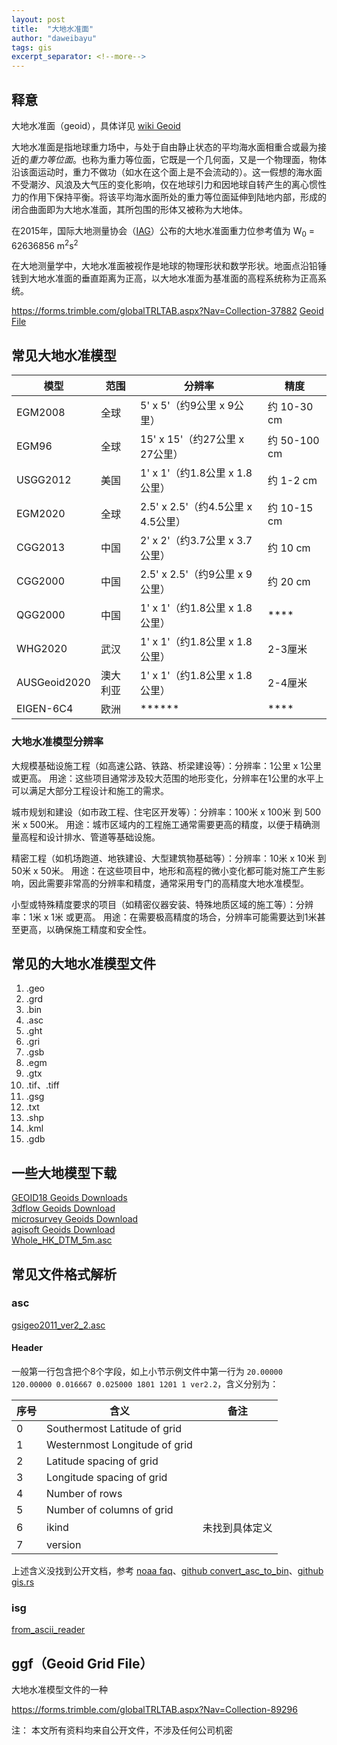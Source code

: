 ```yaml
---
layout: post
title:  "大地水准面"
author: "daweibayu"
tags: gis
excerpt_separator: <!--more-->
---
```


<!--more-->

## 释意

大地水准面（geoid），具体详见 [wiki Geoid](https://en.wikipedia.org/wiki/Geoid)

大地水准面是指地球重力场中，与处于自由静止状态的平均海水面相重合或最为接近的*重力等位面*。也称为重力等位面，它既是一个几何面，又是一个物理面，物体沿该面运动时，重力不做功（如水在这个面上是不会流动的）。这一假想的海水面不受潮汐、风浪及大气压的变化影响，仅在地球引力和因地球自转产生的离心惯性力的作用下保持平衡。将该平均海水面所处的重力等位面延伸到陆地内部，形成的闭合曲面即为大地水准面，其所包围的形体又被称为大地体。

在2015年，国际大地测量协会（[IAG](https://www.iag-aig.org/doc/travaux/Travaux2015/26_Concept_IHRS_Actions_Proposal_V28.pdf)）公布的大地水准面重力位参考值为 W<sub>0</sub> = 62636856 m<sup>2</sup>s<sup>2</sup>

在大地测量学中，大地水准面被视作是地球的物理形状和数学形状。地面点沿铅锤钱到大地水准面的垂直距离为正高，以大地水准面为基准面的高程系统称为正高系统。

https://forms.trimble.com/globalTRLTAB.aspx?Nav=Collection-37882
[Geoid File](https://forms.trimble.com/globalTRLTAB.aspx?Nav=Collection-37882)


## 常见大地水准模型


|  模型  |  范围  |  分辨率  |  精度  |
|---|---|---|---|
| EGM2008 | 全球 | 5' x 5'（约9公里 x 9公里） | 约 10-30 cm |
| EGM96 | 全球 | 15' x 15'（约27公里 x 27公里） | 约 50-100 cm |
| USGG2012 | 美国 | 1' x 1'（约1.8公里 x 1.8公里） | 约 1-2 cm |
| EGM2020 | 全球 | 2.5' x 2.5'（约4.5公里 x 4.5公里） | 约 10-15 cm |
| CGG2013 | 中国 | 2' x 2'（约3.7公里 x 3.7公里） | 约 10 cm |
| CGG2000 | 中国 | 2.5' x 2.5'（约9公里 x 9公里） | 约 20 cm |
| QGG2000 | 中国 | 1' x 1'（约1.8公里 x 1.8公里） | **** |
| WHG2020 | 武汉 | 1' x 1'（约1.8公里 x 1.8公里） | 2-3厘米 |
| AUSGeoid2020 | 澳大利亚 | 1' x 1'（约1.8公里 x 1.8公里） | 2-4厘米 |
| EIGEN-6C4 | 欧洲 | ****** | **** |


### 大地水准模型分辨率


大规模基础设施工程（如高速公路、铁路、桥梁建设等）：分辨率：1公里 x 1公里 或更高。
用途：这些项目通常涉及较大范围的地形变化，分辨率在1公里的水平上可以满足大部分工程设计和施工的需求。


城市规划和建设（如市政工程、住宅区开发等）：分辨率：100米 x 100米 到 500米 x 500米。
用途：城市区域内的工程施工通常需要更高的精度，以便于精确测量高程和设计排水、管道等基础设施。


精密工程（如机场跑道、地铁建设、大型建筑物基础等）：分辨率：10米 x 10米 到 50米 x 50米。
用途：在这些项目中，地形和高程的微小变化都可能对施工产生影响，因此需要非常高的分辨率和精度，通常采用专门的高精度大地水准模型。


小型或特殊精度要求的项目（如精密仪器安装、特殊地质区域的施工等）：分辨率：1米 x 1米 或更高。
用途：在需要极高精度的场合，分辨率可能需要达到1米甚至更高，以确保施工精度和安全性。


## 常见的大地水准模型文件

1. .geo
2. .grd
3. .bin
4. .asc
5. .ght
6. .gri
7. .gsb
8. .egm
9. .gtx
10. .tif、.tiff
11. .gsg
12. .txt
13. .shp
14. .kml
15. .gdb

## 一些大地模型下载

[GEOID18 Geoids Downloads](https://geodesy.noaa.gov/GEOID/GEOID18/downloads.shtml)  
[3dflow Geoids Download](https://www.3dflow.net/geoids/)  
[microsurvey Geoids Download](https://helpdesk.microsurvey.com/article/481-world-geoid-models-download)  
[agisoft Geoids Download](https://www.agisoft.com/downloads/geoids/)  
[Whole_HK_DTM_5m.asc](https://www.landsd.gov.hk/landsd_psi_data/SMO/data/Whole_HK_DTM_5m.zip)



## 常见文件格式解析

### asc
[gsigeo2011_ver2_2.asc](https://github.com/nimbus1170/GeoViewer_sample/blob/b52d99a6d54fad1b8dc593e00ac853f573b9cd4b/bin/Debug/net6.0-windows/gsi/gsigeo2011_ver2_2_asc/program/gsigeo2011_ver2_2.asc)


#### Header
一般第一行包含把个8个字段，如上小节示例文件中第一行为 `20.00000 120.00000 0.016667 0.025000 1801 1201 1 ver2.2`，含义分别为：

|  序号  |  含义  |  备注  |
|---|---|---|
| 0 | Southermost Latitude  of grid |  |
| 1 | Westernmost Longitude of grid |  |
| 2 | Latitude spacing  of grid |  |
| 3 | Longitude spacing of grid  |  |
| 4 | Number of rows  |  |
| 5 | Number of columns of grid |  |
| 6 | ikind | 未找到具体定义 |
| 7 | version |  |

上述含义没找到公开文档，参考 [noaa faq](https://www.ngs.noaa.gov/GEOID/GEOID12/faq_2012.shtml)、[github convert_asc_to_bin](https://github.com/MIERUNE/japan-geoid/blob/5581fa5d25922c802e3f6c0183a8648c555ce38a/japan-geoid-py/examples/pure_python_gsi_geoid.py#L14)、[github gis.rs](https://github.com/MIERUNE/japan-geoid/blob/main/src/gsi.rs#L194)


### isg
[from_ascii_reader](https://www.isgeoid.polimi.it/Geoid/Asia/Japan/public/GSIGEO2011_20170628.isg)


## ggf（Geoid Grid File）
大地水准模型文件的一种
[](https://wiki.openstreetmap.org/wiki/Trimble_GGF)


https://forms.trimble.com/globalTRLTAB.aspx?Nav=Collection-89296




注：
本文所有资料均来自公开文件，不涉及任何公司机密